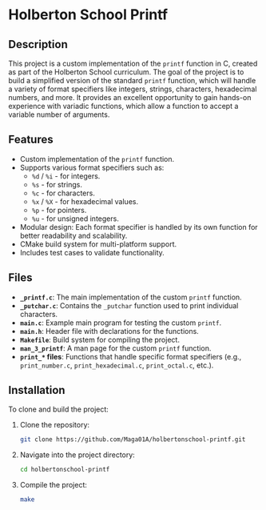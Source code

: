 # Holberton School Printf

## Description

This project is a custom implementation of the `printf` function in C, created as part of the Holberton School curriculum. The goal of the project is to build a simplified version of the standard `printf` function, which will handle a variety of format specifiers like integers, strings, characters, hexadecimal numbers, and more. It provides an excellent opportunity to gain hands-on experience with variadic functions, which allow a function to accept a variable number of arguments.

## Features

- Custom implementation of the `printf` function.
- Supports various format specifiers such as:
  - `%d` / `%i` - for integers.
  - `%s` - for strings.
  - `%c` - for characters.
  - `%x` / `%X` - for hexadecimal values.
  - `%p` - for pointers.
  - `%u` - for unsigned integers.
- Modular design: Each format specifier is handled by its own function for better readability and scalability.
- CMake build system for multi-platform support.
- Includes test cases to validate functionality.

## Files

- **`_printf.c`**: The main implementation of the custom `printf` function.
- **`_putchar.c`**: Contains the `_putchar` function used to print individual characters.
- **`main.c`**: Example main program for testing the custom `printf`.
- **`main.h`**: Header file with declarations for the functions.
- **`Makefile`**: Build system for compiling the project.
- **`man_3_printf`**: A man page for the custom `printf` function.
- **`print_*` files**: Functions that handle specific format specifiers (e.g., `print_number.c`, `print_hexadecimal.c`, `print_octal.c`, etc.).

## Installation

To clone and build the project:

1. Clone the repository:
   ```bash
   git clone https://github.com/Maga01A/holbertonschool-printf.git
   ```
2. Navigate into the project directory:
   ```bash
   cd holbertonschool-printf
   ```
3. Compile the project:
   ```bash
   make
   ```

